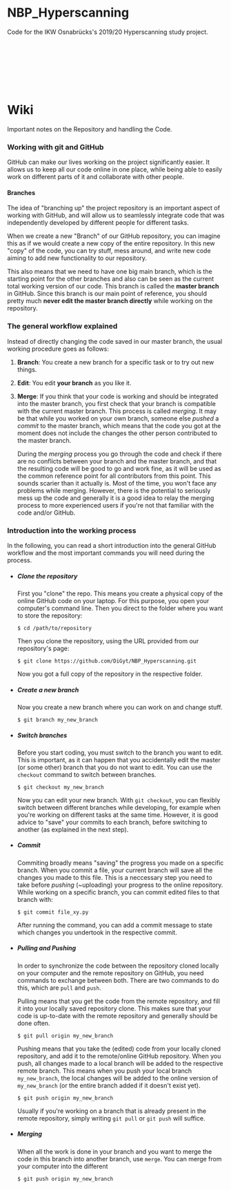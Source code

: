 # NBP_Hyperscanning
Code for the IKW Osnabrücks's 2019/20 Hyperscanning study project.



<br/><br/><br/><br/><br/><br/>
# Wiki
Important notes on the Repository and handling the Code.


### Working with git and GitHub
GitHub can make our lives working on the project significantly easier.
It allows us to keep all our code online in one place, while being able to 
easily work on different parts of it and collaborate with other people.


#### Branches
The idea of "branching up" the project repository is an important aspect of
working with GitHub, and will allow us to seamlessly integrate code that was 
independently developed by different people for different tasks.

When we create a new "Branch" of our GitHub repository, you can imagine this 
as if we would create a new copy of the entire repository. In this new "copy" 
of the code, you can try stuff, mess around, and write new code aiming to 
add new functionality to our repository.

This also means that we need to have one big main branch, which is the starting 
point for the other branches and also can be seen as the current total working 
version of our code. This branch is called the **master branch** in GitHub. 
Since this branch is our main point of reference, you should pretty much 
**never edit the master branch directly** while working on the repository.


### The general workflow explained
Instead of directly changing the code saved in our master branch,
the usual working procedure goes as follows:

1. **Branch**: You create a new branch for a specific task or to try out new things.
2. **Edit**: You edit **your branch** as you like it.
3. **Merge**: If you think that your code is working and should be integrated into 
    the master branch, you first check that your branch is compatible with the current 
    master branch. This process is called *merging*. It may be that while you worked on 
    your own branch, someone else *pushed* a *commit* to the master branch, which means 
    that the code you got at the moment does not include the changes the other person 
    contributed to the master branch.
     
    During the *merging* process you go through the 
    code and check if there are no conflicts between your branch and the master branch, 
    and that the resulting code will be good to go and work fine, as it will be used as 
    the common reference point for all contributors from this point. This sounds 
    scarier than it actually is. Most of the time, you won't face any problems while 
    merging. However, there is the potential to seriously mess up the code and generally 
    it is a good idea to relay the merging process to more experienced users if you're 
    not that familiar with the code and/or GitHub.


### Introduction into the working process
In the following, you can read a short introduction into the general GitHub workflow and
the most important commands you will need during the process.

- ##### Clone the repository
    First you "clone" the repo. This means you create a physical copy of the online GitHub
    code on your laptop.
    For this purpose, you open your computer's command line. Then you direct to the folder 
    where you want to store the repository:
    ```shell script
    $ cd /path/to/repository
    ```
    Then you clone the repository, using the URL provided from our repository's page:
    ```shell script
    $ git clone https://github.com/DiGyt/NBP_Hyperscanning.git
    ```
    Now you got a full copy of the repository in the respective folder.
    
- ##### Create a new branch
    Now you create a new branch where you can work on and change stuff.
    ```shell script
    $ git branch my_new_branch
    ```
  
- ##### Switch branches
    Before you start coding, you must switch to the branch you want to edit. This is 
    important, as it can happen that you accidentally edit the master (or some other) 
    branch that you do not want to edit. You can use the `checkout` command to switch
    between branches.
    ```shell script
    $ git checkout my_new_branch
    ```
    Now you can edit your new branch. With `git checkout`, you can flexibly switch 
    between different branches while developing, for example when you're working on
    different tasks at the same time. However, it is good advice to "save" your commits 
    to each branch, before switching to another (as explained in the next step).
    
- ##### Commit
    Commiting broadly means "saving" the progress you made on a specific branch. When 
    you commit a file, your current branch will save all the changes you made to this 
    file. This is a neccessary step you need to take before *pushing* (~uploading) your 
    progress to the online repository. While working on a specific branch, you can 
    commit edited files to that branch with:
    ```shell script
    $ git commit file_xy.py
    ```
    After running the command, you can add a commit message to state which changes you 
    undertook in the respective commit.
  
- ##### Pulling and Pushing
    In order to synchronize the code between the repository cloned locally on your computer 
    and the remote repository on GitHub, you need commands to exchange between both. There 
    are two commands to do this, which are `pull` and `push`.
    
    Pulling means that you get the code from the remote repository, and fill it into your 
    locally saved repository clone. This makes sure that your code is up-to-date with the 
    remote repository and generally should be done often.
    ```shell script
    $ git pull origin my_new_branch
    ```
  
    Pushing means that you take the (edited) code from your locally cloned repository, 
    and add it to the remote/online GitHub repository. When you push, all changes made 
    to a local branch will be added to the respective remote branch. This means when you 
    push your local branch `my_new_branch`, the local changes will be added to the online 
    version of `my_new_branch` (or the entire branch added if it doesn't exist yet).
    ```shell script
    $ git push origin my_new_branch
    ```
    
    Usually if you're working on a branch that is already present in the remote repository, 
    simply writing `git pull` or `git push` will suffice.
  
- ##### Merging
    When all the work is done in your branch and you want to merge the code in this branch 
    into another branch, use `merge`. You can merge from your computer into the different 
    ```shell script
    $ git push origin my_new_branch
    ```